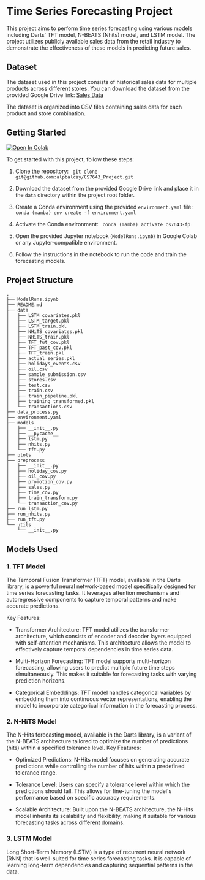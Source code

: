 # Time Series Forecasting Project

This project aims to perform time series forecasting using various models including Darts' TFT model, N-BEATS (Nhits) model, and LSTM model. The project utilizes publicly available sales data from the retail industry to demonstrate the effectiveness of these models in predicting future sales.

## Dataset

The dataset used in this project consists of historical sales data for multiple products across different stores. You can download the dataset from the provided Google Drive link: [Sales Data](https://drive.google.com/drive/folders/1tuMYXW6TrJo95FKUMu5VGiahwFzoqf8P?usp=sharing)

The dataset is organized into CSV files containing sales data for each product and store combination.

## Getting Started

[![Open In Colab](https://colab.research.google.com/assets/colab-badge.svg)](https://colab.research.google.com/drive/1kkLPSHp4rKax2NoPP_PtqEsBOlo4AIrD?usp=sharing)

To get started with this project, follow these steps:

1. Clone the repository:
``
git clone git@github.com:alpbalcay/CS7643_Project.git``

2. Download the dataset from the provided Google Drive link and place it in the `data` directory within the project root folder.

3. Create a Conda environment using the provided `environment.yaml` file:
``
conda (mamba) env create -f environment.yaml``

4. Activate the Conda environment:
``
conda (mamba) activate cs7643-fp``

5. Open the provided Jupyter notebook (`ModelRuns.ipynb`) in Google Colab or any Jupyter-compatible environment.

6. Follow the instructions in the notebook to run the code and train the forecasting models.

## Project Structure
```
.
├── ModelRuns.ipynb
├── README.md
├── data
│   ├── LSTM_covariates.pkl
│   ├── LSTM_target.pkl
│   ├── LSTM_train.pkl
│   ├── NHiTS_covariates.pkl
│   ├── NHiTS_train.pkl
│   ├── TFT_fut_cov.pkl
│   ├── TFT_past_cov.pkl
│   ├── TFT_train.pkl
│   ├── actual_series.pkl
│   ├── holidays_events.csv
│   ├── oil.csv
│   ├── sample_submission.csv
│   ├── stores.csv
│   ├── test.csv
│   ├── train.csv
│   ├── train_pipeline.pkl
│   ├── training_transformed.pkl
│   └── transactions.csv
├── data_process.py
├── environment.yaml
├── models
│   ├── __init__.py
│   ├── __pycache__
│   ├── lstm.py
│   ├── nhits.py
│   └── tft.py
├── plots
├── preprocess
│   ├── __init__.py
│   ├── holiday_cov.py
│   ├── oil_cov.py
│   ├── promotion_cov.py
│   ├── sales.py
│   ├── time_cov.py
│   ├── train_transform.py
│   └── transaction_cov.py
├── run_lstm.py
├── run_nhits.py
├── run_tft.py
└── utils
    └── __init__.py
```
## Models Used

### 1. TFT Model

The Temporal Fusion Transformer (TFT) model, available in the Darts library, is a powerful neural network-based model specifically designed for time series forecasting tasks. It leverages attention mechanisms and autoregressive components to capture temporal patterns and make accurate predictions.

Key Features:

*    Transformer Architecture: TFT model utilizes the transformer architecture, which consists of encoder and decoder layers equipped with self-attention mechanisms. This architecture allows the model to effectively capture temporal dependencies in time series data.

*    Multi-Horizon Forecasting: TFT model supports multi-horizon forecasting, allowing users to predict multiple future time steps simultaneously. This makes it suitable for forecasting tasks with varying prediction horizons.

*    Categorical Embeddings: TFT model handles categorical variables by embedding them into continuous vector representations, enabling the model to incorporate categorical information in the forecasting process.

### 2. N-HiTS Model

The N-Hits forecasting model, available in the Darts library, is a variant of the N-BEATS architecture tailored to optimize the number of predictions (hits) within a specified tolerance level.
Key Features:

* Optimized Predictions: N-Hits model focuses on generating accurate predictions while controlling the number of hits within a predefined tolerance range.

* Tolerance Level: Users can specify a tolerance level within which the predictions should fall. This allows for fine-tuning the model's performance based on specific accuracy requirements.

* Scalable Architecture: Built upon the N-BEATS architecture, the N-Hits model inherits its scalability and flexibility, making it suitable for various forecasting tasks across different domains.

### 3. LSTM Model

Long Short-Term Memory (LSTM) is a type of recurrent neural network (RNN) that is well-suited for time series forecasting tasks. It is capable of learning long-term dependencies and capturing sequential patterns in the data.
